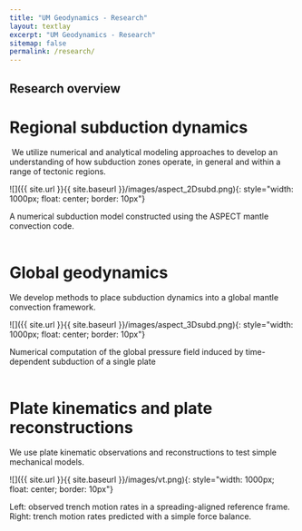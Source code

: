 ```yaml
---
title: "UM Geodynamics - Research"
layout: textlay
excerpt: "UM Geodynamics - Research"
sitemap: false
permalink: /research/
---
```


## Research overview

# Regional subduction dynamics 
 ​
We utilize numerical and analytical modeling approaches to develop an understanding of how subduction zones operate, in general and within a range of tectonic regions. 

![]({{ site.url }}{{ site.baseurl }}/images/aspect_2Dsubd.png){: style="width: 1000px; float: center; border: 10px"}

A numerical subduction model constructed using the ASPECT mantle convection code.
<br>
<br>
# Global geodynamics

We develop methods to place subduction dynamics into a global mantle convection framework.

![]({{ site.url }}{{ site.baseurl }}/images/aspect_3Dsubd.png){: style="width: 1000px; float: center; border: 10px"}

Numerical computation of the global pressure field induced by time-dependent subduction of a single plate
<br>
<br>
# Plate kinematics and plate reconstructions

We use plate kinematic observations and reconstructions to test simple mechanical models.

![]({{ site.url }}{{ site.baseurl }}/images/vt.png){: style="width: 1000px; float: center; border: 10px"}

Left: observed trench motion rates in a spreading-aligned reference frame. Right: trench motion rates predicted with a simple force balance.
<br>
<br>